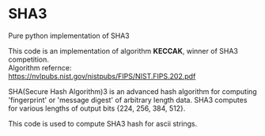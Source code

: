 # SHA3
Pure python implementation of SHA3 

This code is an implementation of algorithm **KECCAK**, winner of SHA3 competition.<br>
Algorithm refernce: https://nvlpubs.nist.gov/nistpubs/FIPS/NIST.FIPS.202.pdf

SHA(Secure Hash Algorithm)3 is an advanced hash algorithm for computing 'fingerprint' or 'message digest' of arbitrary length data. SHA3 computes for various lengths of output bits {224, 256, 384, 512}.<br>

This code is used to compute SHA3 hash for ascii strings.
